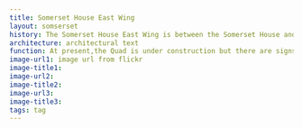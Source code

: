 ```yaml
---
title: Somerset House East Wing
layout: somserset
history: The Somerset House East Wing is between the Somerset House and the King's building. 从King‘s Building出来，穿过外面的Quad, 就能进入Somerset House East Wing. It is an important part of King's continued development. 
architecture: architectural text
function: At present,the Quad is under construction but there are signs leading you to the entrance. Somerset House East Wing is home to the Dickson Poon School of Law. extending the Strand Campus and providing high quality accommodation for the College’s teaching and research. The building is home to The Dickson Poon School of Law and cultural exhibitions are hosted in the Inigo Rooms. You can have an online visit on [King's website](https://www.kcl.ac.uk/visit/somerset-house-east-wing), <a href = "https://www.kcl.ac.uk/visit/somerset-house-east-wing">King's webiste</a>"> 
image-url1: image url from flickr
image-title1:
image-url2:
image-title2:
image-url3:
image-title3:
tags: tag
---
```

